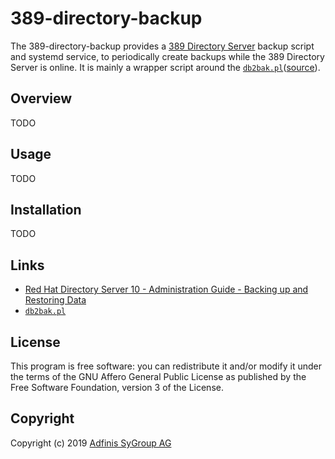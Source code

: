 # 389-directory-backup
The 389-directory-backup provides a [389 Directory
Server](https://directory.fedoraproject.org/) backup script and systemd
service, to periodically create backups while the 389 Directory Server is
online. It is mainly a wrapper script around the
[`db2bak.pl`](https://access.redhat.com/documentation/en-us/red_hat_directory_server/10/html/configuration_command_and_file_reference/perl_scripts#Perl_Scripts-db2bak.pl_Create_backup_of_database)([source](https://pagure.io/389-ds-base/blob/master/f/ldap/admin/src/scripts/db2bak.pl.in)).

## Overview
TODO

## Usage
TODO

## Installation
TODO

## Links
* [Red Hat Directory Server 10 - Administration Guide - Backing up and Restoring Data](https://access.redhat.com/documentation/en-us/red_hat_directory_server/10/html/administration_guide/populating_directory_databases-backing_up_and_restoring_data)
* [`db2bak.pl`](https://access.redhat.com/documentation/en-us/red_hat_directory_server/10/html/configuration_command_and_file_reference/perl_scripts#Perl_Scripts-db2bak.pl_Create_backup_of_database)

## License
This program is free software: you can redistribute it and/or modify it under
the terms of the GNU Affero General Public License as published by the Free
Software Foundation, version 3 of the License.

## Copyright
Copyright (c) 2019 [Adfinis SyGroup AG](https://adfinis-sygroup.ch)
